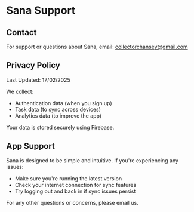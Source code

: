 # Sana Support

## Contact
For support or questions about Sana, email: collectorchansey@gmail.com

## Privacy Policy
Last Updated: 17/02/2025

We collect:
- Authentication data (when you sign up)
- Task data (to sync across devices)
- Analytics data (to improve the app)

Your data is stored securely using Firebase.

## App Support
Sana is designed to be simple and intuitive. If you're experiencing any issues:
- Make sure you're running the latest version
- Check your internet connection for sync features
- Try logging out and back in if sync issues persist

For any other questions or concerns, please email us.
